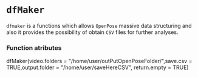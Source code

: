# `dfMaker`

`dfmaker` is a functions which allows `OpenPose` massive data structuring  and also it provides the possibility of obtain `CSV` files for further analyses.



### Function atributes

dfMaker(video.folders = "/home/user/outPutOpenPoseFolder/",save.csv = TRUE,output.folder = "/home/user/saveHereCSV",
         return.empty = TRUE)
         
    

